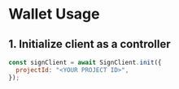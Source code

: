# Wallet Usage

## 1. Initialize client as a controller

```js
const signClient = await SignClient.init({
  projectId: "<YOUR PROJECT ID>",
});
```
